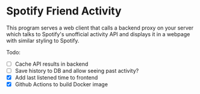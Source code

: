 # Spotify Friend Activity

This program serves a web client that calls a backend proxy on your server which talks to Spotify's unofficial activity API and displays it in a webpage with similar styling to Spotify.

Todo:

- [ ] Cache API results in backend
- [ ] Save history to DB and allow seeing past activity?
- [x] Add last listened time to frontend
- [x] Github Actions to build Docker image
